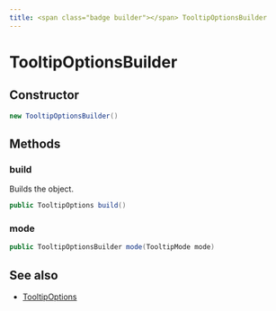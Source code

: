 ```yaml
---
title: <span class="badge builder"></span> TooltipOptionsBuilder
---
```

# <span class="badge builder"></span> TooltipOptionsBuilder

## Constructor

```java
new TooltipOptionsBuilder()
```
## Methods

### <span class="badge object-method"></span> build

Builds the object.

```java
public TooltipOptions build()
```

### <span class="badge object-method"></span> mode

```java
public TooltipOptionsBuilder mode(TooltipMode mode)
```

## See also

 * <span class="badge object-type-class"></span> [TooltipOptions](./object-TooltipOptions.md)
